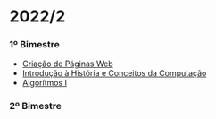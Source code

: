 # 2022/2

### 1º Bimestre

- [Criação de Páginas Web](criacao-de-paginas-web/)
- [Introdução à História e Conceitos da Computação](introducao-a-historia-e-conceitos-da-computacao/)
- [Algorítmos I](algoritmos-1/)

### 2º Bimestre

